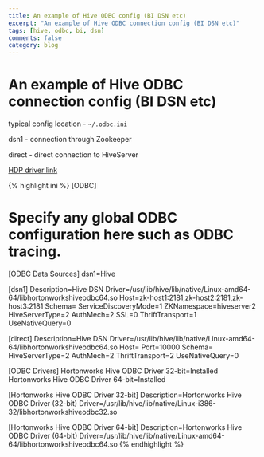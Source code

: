 ```yaml
---
title: An example of Hive ODBC config (BI DSN etc)
excerpt: "An example of Hive ODBC connection config (BI DSN etc)"
tags: [hive, odbc, bi, dsn]
comments: false
category: blog
---
```


# An example of Hive ODBC connection config (BI DSN etc)

typical config location - `~/.odbc.ini`

dsn1 - connection through Zookeeper

direct - direct connection to HiveServer

[HDP driver link](https://www.cloudera.com/downloads/hdp.html)

{% highlight ini %}
[ODBC]
# Specify any global ODBC configuration here such as ODBC tracing.
 
[ODBC Data Sources]
dsn1=Hive
 
[dsn1]
Description=Hive DSN
Driver=/usr/lib/hive/lib/native/Linux-amd64-64/libhortonworkshiveodbc64.so
Host=zk-host1:2181,zk-host2:2181,zk-host3:2181
Schema=<your schema>
ServiceDiscoveryMode=1
ZKNamespace=hiveserver2
HiveServerType=2
AuthMech=2
SSL=0
ThriftTransport=1
UseNativeQuery=0
 
[direct]
Description=Hive DSN
Driver=/usr/lib/hive/lib/native/Linux-amd64-64/libhortonworkshiveodbc64.so
Host=<hiveserver host>
Port=10000
Schema=<your schema>
HiveServerType=2
AuthMech=2
ThriftTransport=2
UseNativeQuery=0
 
[ODBC Drivers]
Hortonworks Hive ODBC Driver 32-bit=Installed
Hortonworks Hive ODBC Driver 64-bit=Installed
 
[Hortonworks Hive ODBC Driver 32-bit]
Description=Hortonworks Hive ODBC Driver (32-bit)
Driver=/usr/lib/hive/lib/native/Linux-i386-32/libhortonworkshiveodbc32.so
 
[Hortonworks Hive ODBC Driver 64-bit]
Description=Hortonworks Hive ODBC Driver (64-bit)
Driver=/usr/lib/hive/lib/native/Linux-amd64-64/libhortonworkshiveodbc64.so
{% endhighlight %}
